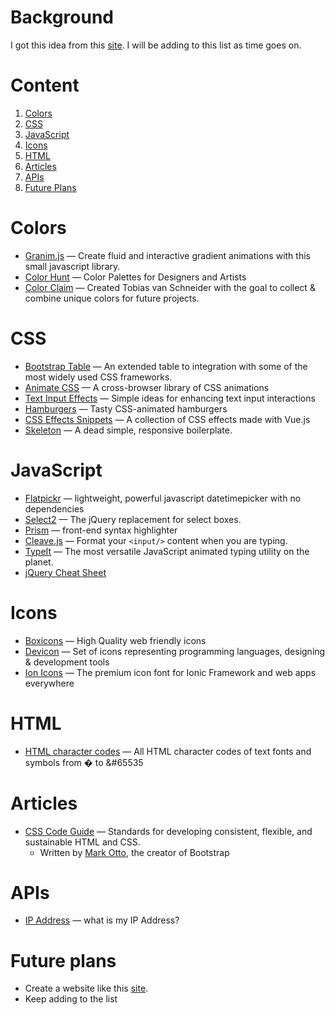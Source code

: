 # Background

I got this idea from this [site](https://webdevresources.info/colors). I will be adding to this list as time goes on.

# Content
1. [Colors](#colors)
2. [CSS](#css)
3. [JavaScript](#javascript)
4. [Icons](#icons)
5. [HTML](#html)
6. [Articles](#articles)
7. [APIs](#apis)
8. [Future Plans](#future-plans)

# Colors
* [Granim.js](https://github.com/sarcadass/granim.js) &mdash;  Create fluid and interactive gradient animations with this small javascript library.
* [Color Hunt](https://colorhunt.co/) &mdash;  Color Palettes for Designers and Artists
* [Color Claim](https://www.vanschneider.com/colors) &mdash;  Created Tobias van Schneider with the goal to collect & combine unique colors for future projects.

# CSS
* [Bootstrap Table](https://github.com/wenzhixin/bootstrap-table) &mdash;  An extended table to integration with some of the most widely used CSS frameworks.
* [Animate CSS](https://github.com/daneden/animate.css) &mdash;  A cross-browser library of CSS animations
* [Text Input Effects](https://tympanus.net/Development/TextInputEffects/index.html) &mdash;  Simple ideas for enhancing text input interactions
* [Hamburgers](https://github.com/jonsuh/hamburgers) &mdash;  Tasty CSS-animated hamburgers
* [CSS Effects Snippets](https://github.com/emilkowalski/css-effects-snippets) &mdash;  A collection of CSS effects made with Vue.js
* [Skeleton](http://getskeleton.com/) &mdash;  A dead simple, responsive boilerplate.

# JavaScript
* [Flatpickr](https://github.com/flatpickr/flatpickr) &mdash;  lightweight, powerful javascript datetimepicker with no dependencies
* [Select2](https://github.com/select2/select2) &mdash;  The jQuery replacement for select boxes.
* [Prism](https://prismjs.com/) &mdash;  front-end syntax highlighter
* [Cleave.js](https://github.com/nosir/cleave.js) &mdash;  Format your ```<input/>``` content when you are typing.
* [TypeIt](https://github.com/alexmacarthur/typeit) &mdash;  The most versatile JavaScript animated typing utility on the planet.
* [jQuery Cheat Sheet](https://websitesetup.org/wp-content/uploads/2017/01/wsu-jquery-cheat-sheet.pdf)

# Icons
* [Boxicons](https://boxicons.com/) &mdash;  High Quality web friendly icons
* [Devicon](https://github.com/konpa/devicon/) &mdash;  Set of icons representing programming languages, designing & development tools
* [Ion Icons](https://github.com/ionic-team/ionicons) &mdash;  The premium icon font for Ionic Framework and web apps everywhere

# HTML
* [HTML character codes](https://www.rapidtables.com/web/html/html-codes.html) &mdash;  All HTML character codes of text fonts and symbols from &#0; to &#65535

# Articles
* [CSS Code Guide](https://codeguide.co/) &mdash;  Standards for developing consistent, flexible, and sustainable HTML and CSS.
  * Written by [Mark Otto](https://mdo.fm/), the creator of Bootstrap

# APIs
* [IP Address](http://ip4.me/) &mdash;  what is my IP Address?

# Future plans
* Create a website like this [site](https://webdevresources.info/colors).
* Keep adding to the list
